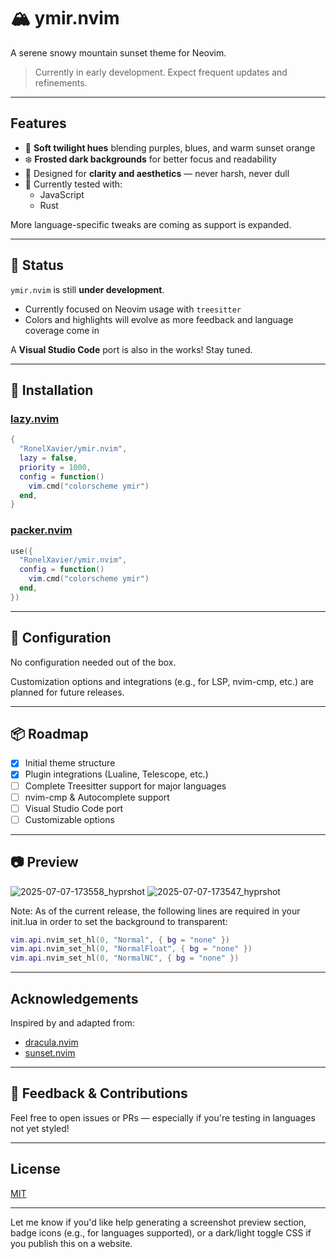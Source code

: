 # 🏔️ ymir.nvim
 A serene snowy mountain sunset theme for Neovim.

> Currently in early development. Expect frequent updates and refinements.
---

## Features

- 🌅 **Soft twilight hues** blending purples, blues, and warm sunset orange
- ❄️ **Frosted dark backgrounds** for better focus and readability
- 🧠 Designed for **clarity and aesthetics** — never harsh, never dull
- 🧪 Currently tested with:
  - JavaScript
  - Rust

More language-specific tweaks are coming as support is expanded.

---

## 🧪 Status

`ymir.nvim` is still **under development**.
- Currently focused on Neovim usage with `treesitter`
- Colors and highlights will evolve as more feedback and language coverage come in

A **Visual Studio Code** port is also in the works! Stay tuned.

---

## 🧰 Installation

### [lazy.nvim](https://github.com/folke/lazy.nvim)

```lua
{
  "RonelXavier/ymir.nvim",
  lazy = false,
  priority = 1000,
  config = function()
    vim.cmd("colorscheme ymir")
  end,
}
```

### [packer.nvim](https://github.com/wbthomason/packer.nvim)

```lua
use({
  "RonelXavier/ymir.nvim",
  config = function()
    vim.cmd("colorscheme ymir")
  end,
})
```

---

## 🔧 Configuration

No configuration needed out of the box.

Customization options and integrations (e.g., for LSP, nvim-cmp, etc.) are planned for future releases.

---

## 📦 Roadmap

* [x] Initial theme structure
* [x] Plugin integrations (Lualine, Telescope, etc.)
* [ ] Complete Treesitter support for major languages
* [ ] nvim-cmp & Autocomplete support 
* [ ] Visual Studio Code port
* [ ] Customizable options

---

## 📷 Preview

![2025-07-07-173558_hyprshot](https://github.com/user-attachments/assets/9e22c78d-e8f6-4f5f-859f-172503b3f01b)
![2025-07-07-173547_hyprshot](https://github.com/user-attachments/assets/97cdd1df-6203-40e4-873e-a5f21e5fcfc6)

Note: As of the current release, the following lines are required in your init.lua in order to set the background to transparent:

```lua
vim.api.nvim_set_hl(0, "Normal", { bg = "none" })
vim.api.nvim_set_hl(0, "NormalFloat", { bg = "none" })
vim.api.nvim_set_hl(0, "NormalNC", { bg = "none" })
```
---

## Acknowledgements

Inspired by and adapted from:

* [dracula.nvim](https://github.com/Mofiqul/dracula.nvim)
* [sunset.nvim](https://github.com/meeehdi-dev/sunset.nvim)

---

## 💬 Feedback & Contributions

Feel free to open issues or PRs — especially if you're testing in languages not yet styled!

---

## License

[MIT](./LICENSE)

---

Let me know if you'd like help generating a screenshot preview section, badge icons (e.g., for languages supported), or a dark/light toggle CSS if you publish this on a website.

